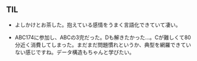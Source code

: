 ## TIL

* よしかけとお茶した。抱えている感情をうまく言語化できていて凄い。

* ABC174に参加し、ABCの3完だった。Dも解きたかった...。Cが難しくて80分近く消費してしまった。まだまだ問題慣れというか、典型を網羅できていない感じですね。データ構造もちゃんと学びたい。